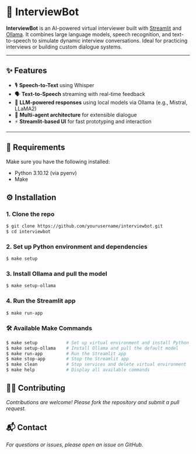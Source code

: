 # 🧠 InterviewBot

**InterviewBot** is an AI-powered virtual interviewer built with [Streamlit](https://streamlit.io) and [Ollama](https://ollama.com). It combines large language models, speech recognition, and text-to-speech to simulate dynamic interview conversations. Ideal for practicing interviews or building custom dialogue systems.

---

## ✨ Features

- 🎙️ **Speech-to-Text** using Whisper
- 🗣️ **Text-to-Speech** streaming with real-time feedback
- 🤖 **LLM-powered responses** using local models via Ollama (e.g., Mistral, LLaMA2)
- 👥 **Multi-agent architecture** for extensible dialogue
- ⚡ **Streamlit-based UI** for fast prototyping and interaction

---

## 🧰 Requirements
Make sure you have the following installed:

- Python 3.10.12 (via pyenv)
- Make

## ⚙️ Installation
### 1. Clone the repo

```bash
$ git clone https://github.com/yourusername/interviewbot.git
$ cd interviewbot
```

### 2. Set up Python environment and dependencies
```bash
$ make setup
```

### 3. Install Ollama and pull the model
```bash
$ make setup-ollama
```

### 4. Run the Streamlit app
```bash
$ make run-app
```

### 🛠 Available Make Commands
```bash
$ make setup           # Set up virtual environment and install Python dependencies
$ make setup-ollama    # Install Ollama and pull the default model
$ make run-app         # Run the Streamlit app
$ make stop-app        # Stop the Streamlit app
$ make clean           # Stop services and delete virtual environment
$ make help            # Display all available commands
```

## 🙋‍♂️ Contributing
*Contributions are welcome! Please fork the repository and submit a pull request.*

## 📬 Contact
*For questions or issues, please open an issue on GitHub.*

